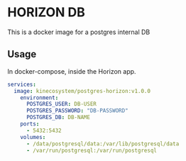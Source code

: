 # HORIZON DB

This is a docker image for a postgres internal DB 

## Usage

In docker-compose, inside the Horizon app.

```yaml
services:
  image: kinecosystem/postgres-horizon:v1.0.0
    environment:
      POSTGRES_USER: DB-USER
      POSTGRES_PASSWORD: "DB-PASSWORD"
      POSTGRES_DB: DB-NAME
    ports:
      - 5432:5432
    volumes:
      - /data/postgresql/data:/var/lib/postgresql/data
      - /var/run/postgresql:/var/run/postgresql
```

